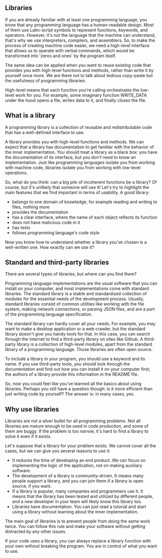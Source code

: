 ## Libraries
If you are already familiar with at least one programming language, you know that any programming language has a human-readable design. Most of them use Latin-script symbols to represent functions, keywords, and operators. However, it's not the language that the machine can understand, that's why we use interpreters, compilers, and assemblers. So, to make the process of creating machine code easier, we need a high-level interface that allows us to operate with verbal commands, which would be transformed into 'zeros and ones' by the program itself.

The same idea can be applied when you want to reuse existing code that provides you with high-level functions and methods, rather than write it by yourself once more. We are there not to talk about tedious copy-paste but the usefulness of programming libraries.

High-level means that each function you're calling orchestrates the low-level work for you. For example, some imaginary function WRITE_DATA under the hood opens a file, writes data to it, and finally closes the file.

## What is a library
A programming library is a collection of reusable and redistributable code that has a well-defined interface to use.

A library provides you with high-level functions and methods. We can expect that a library has documentation to get familiar with the behavior of the inner implementation. You should treat a library as a black box: you have the documentation of its interface, but you don't need to know an implementation. Just like programming languages isolate you from working with machine code, libraries isolate you from working with low-level operations.

So, what do you think: can a big pile of incoherent functions be a library? Of course, but it's unlikely that someone will use it! Let's try to highlight the main features that we find important in terms of usability. A good library:


- belongs to one domain of knowledge, for example reading and writing to files, nothing more
- provides the documentation
- has a clear interface, where the name of each object reflects its function
- does not have malicious code in it
- has tests
- follows programming language's code style

Now you know how to understand whether a library you've chosen is a well-written one. How exactly can we use it?

## Standard and third-party libraries

There are several types of libraries, but where can you find them?

Programming language implementations are the usual software that you can install on your computer, and most implementations come with standard libraries. The standard library is a stable and standardized collection of modules for the essential needs of the development process. Usually, standard libraries consist of common utilities like working with the file system, making network connections, or parsing JSON files, and are a part of the programming language specification.

The standard library can hardly cover all your needs. For example, you may want to make a desktop application or a web crawler, but the standard library doesn't give you handy tools for that. In this case, you can search through the internet to find a third-party library on sites like Github. A third-party library is a collection of high-level modules, apart from the standard library of a programming language. Those libraries are often open source.

To include a library in your program, you should use a keyword and its name. If you use third-party tools, you should look through the documentation and find out how you can install it on your computer first; the authors of a library provide this information in the README file.

So, now you could feel like you've learned all the basics about using libraries. Perhaps you still have a question though: is it more efficient than just writing code by yourself? The answer is: in many cases, yes. 

## Why use libraries

Libraries are not a silver bullet for all programming problems. Not all libraries are mature enough to be used in code production, and some of them are buggy. If the problem is too narrow, it's hard to find a library to solve it even if it exists.

Let's suppose that a library for your problem exists. We cannot cover all the cases, but we can give you several reasons to use it:


- It reduces the time of developing an end product. We can focus on implementing the logic of the application, not on making auxiliary software.
- The development of a library is community-driven. It means many people support a library, and you can join them if a library is open source, if you want.
- If a library is popular, many companies and programmers use it. It means that the library has been tested and utilized by different people, and a new developer in your team will likely know this library too.
- Libraries have documentation. You can just read a tutorial and start using a library without learning about the inner implementation.

The main goal of libraries is to prevent people from doing the same work twice. You can follow this rule and make your software without getting distracted by any other issues.

If your code uses a library, you can always replace a library function with your own without breaking the program. You are in control of what you want to use.

